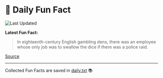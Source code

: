 # 🌟 Daily Fun Fact

![Last Updated](https://img.shields.io/badge/Last_Updated-2025_07_21-blue?style=flat-square)

**Latest Fun Fact:**

> In eighteenth-century English gambling dens, there was an employee whose only job was to swallow the dice if there was a police raid.

[Source](http://www.djtech.net/humor/useless_facts.htm)

---

Collected Fun Facts are saved in [daily.txt](daily.txt) 📚
